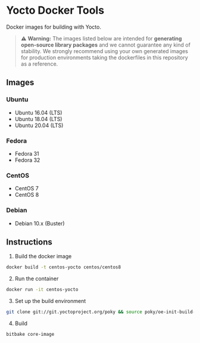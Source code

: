 # Yocto Docker Tools

Docker images for building with Yocto.

> :warning: **Warning:**
The images listed below are intended for **generating open-source library packages** and we cannot guarantee any kind of stability. We strongly recommend using your own generated images for production environments taking the dockerfiles in this repository as a reference.

## Images

### Ubuntu
* Ubuntu 16.04 (LTS)
* Ubuntu 18.04 (LTS)
* Ubuntu 20.04 (LTS)

### Fedora
* Fedora 31
* Fedora 32

### CentOS
* CentOS 7
* CentOS 8

### Debian
* Debian 10.x (Buster)

## Instructions

1. Build the docker image
```bash
docker build -t centos-yocto centos/centos8
```

2. Run the container
```bash
docker run -it centos-yocto
```

3. Set up the build environment
```bash
git clone git://git.yoctoproject.org/poky && source poky/oe-init-build-env
```

4. Build
```bash
bitbake core-image
```

